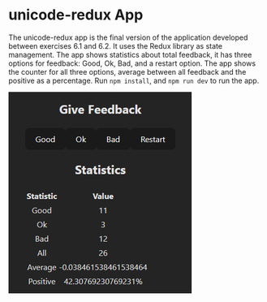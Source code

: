 # unicode-redux App

The unicode-redux app is the final version of the application developed between exercises 6.1 and 6.2. It uses the Redux library as state management. The app shows statistics about total feedback, it has three options for feedback: Good, Ok, Bad, and a restart option. The app shows the counter for all three options, average between all feedback and the positive as a percentage. Run `npm install`, and `npm run dev` to run the app.

![unicode-redux-img](../imgs/unicode-redux.png)
